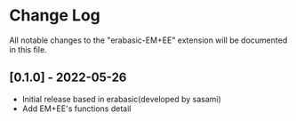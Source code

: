 # Change Log
All notable changes to the "erabasic-EM+EE" extension will be documented in this file.

## [0.1.0] - 2022-05-26
- Initial release based in erabasic(developed by sasami)
- Add EM+EE's functions detail 


